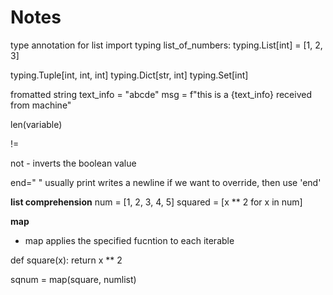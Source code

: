 # Notes

type annotation for list
import typing
list_of_numbers: typing.List[int] = [1, 2, 3]

typing.Tuple[int, int, int]
typing.Dict[str, int]
typing.Set[int]

fromatted string
text_info = "abcde"
msg = f"this is a {text_info} received from machine"

len(variable)

!=

not - inverts the boolean value


end=" "
usually print writes a newline
if we want to override, then use 'end'

**list comprehension**
num = [1, 2, 3, 4, 5]
squared = [x ** 2 for x in num]



**map**
- map applies the specified fucntion to each iterable

def square(x):
    return x ** 2

sqnum = map(square, numlist)


